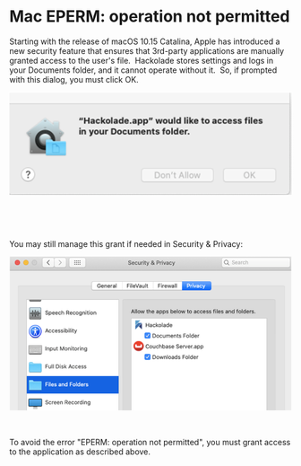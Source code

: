 # Mac EPERM: operation not permitted

Starting with the release of macOS 10.15 Catalina, Apple has introduced a new security feature that ensures that 3rd-party applications are manually granted access to the user's file.&nbsp; Hackolade stores settings and logs in your Documents folder, and it cannot operate without it.&nbsp; So, if prompted with this dialog, you must click OK. &nbsp;

![Mac - access to Documents folder](<lib/Mac%20Catalina%20-%20access%20to%20Documents%20folder.png>)

&nbsp;

&nbsp;

You may still manage this grant if needed in Security \& Privacy:

![Mac Security Privacy](<lib/Mac%20Catalina%20Security%20Privacy.png>)

&nbsp;

To avoid the error "EPERM: operation not permitted", you must grant access to the application as described above.

